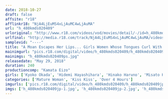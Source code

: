 ```yaml
---
date: 2018-10-27
draft: false
affsite: "r18"
afflinkr18: "NjA4LjEuMS4xLjAuMC4wLjAuMA"
url: "h_480kmds020409"
urloriginal: "http://www.r18.com/videos/vod/movies/detail/-/id=h_480kmds020409"
urlfinal: "http://media.r18.com/track/NjA4LjEuMS4xLjAuMC4wLjAuMA/videos/vod/movies/detail/-/id=h_480kmds020409"
samplevid: "----"
title: "A Moan Escapes Her Lips... Girls Women Whose Tongues Curl With Pleasure As They Are Fucked By The Other Man"
mainimgurl: "pics.r18.com/digital/video/h_480kmds020409/h_480kmds020409ps.jpg"
mainimgs: "h_480kmds020409ps.jpg"
releasedate: "May 29, 2018"
duration: 240
productioncomp: "Kamata Eizo"
girls: ['Kyoko Okada', 'Hidemi Hayashihara', 'Hinako Haruno', 'Misato Hirosawa']
categories: ['Mature Woman', 'Kiss Kiss', 'Over 4 Hours']
imgurls: ['pics.r18.com/digital/video/h_480kmds020409/h_480kmds020409jp-1.jpg', 'pics.r18.com/digital/video/h_480kmds020409/h_480kmds020409jp-2.jpg', 'pics.r18.com/digital/video/h_480kmds020409/h_480kmds020409jp-3.jpg', 'pics.r18.com/digital/video/h_480kmds020409/h_480kmds020409jp-4.jpg', 'pics.r18.com/digital/video/h_480kmds020409/h_480kmds020409jp-5.jpg', 'pics.r18.com/digital/video/h_480kmds020409/h_480kmds020409jp-6.jpg', 'pics.r18.com/digital/video/h_480kmds020409/h_480kmds020409jp-7.jpg', 'pics.r18.com/digital/video/h_480kmds020409/h_480kmds020409jp-8.jpg', 'pics.r18.com/digital/video/h_480kmds020409/h_480kmds020409jp-9.jpg', 'pics.r18.com/digital/video/h_480kmds020409/h_480kmds020409jp-10.jpg', 'pics.r18.com/digital/video/h_480kmds020409/h_480kmds020409jp-11.jpg', 'pics.r18.com/digital/video/h_480kmds020409/h_480kmds020409jp-12.jpg', 'pics.r18.com/digital/video/h_480kmds020409/h_480kmds020409jp-13.jpg', 'pics.r18.com/digital/video/h_480kmds020409/h_480kmds020409jp-14.jpg', 'pics.r18.com/digital/video/h_480kmds020409/h_480kmds020409jp-15.jpg', 'pics.r18.com/digital/video/h_480kmds020409/h_480kmds020409jp-16.jpg', 'pics.r18.com/digital/video/h_480kmds020409/h_480kmds020409jp-17.jpg', 'pics.r18.com/digital/video/h_480kmds020409/h_480kmds020409jp-18.jpg', 'pics.r18.com/digital/video/h_480kmds020409/h_480kmds020409jp-19.jpg', 'pics.r18.com/digital/video/h_480kmds020409/h_480kmds020409jp-20.jpg']
imgs: ['h_480kmds020409jp-1.jpg', 'h_480kmds020409jp-2.jpg', 'h_480kmds020409jp-3.jpg', 'h_480kmds020409jp-4.jpg', 'h_480kmds020409jp-5.jpg', 'h_480kmds020409jp-6.jpg', 'h_480kmds020409jp-7.jpg', 'h_480kmds020409jp-8.jpg', 'h_480kmds020409jp-9.jpg', 'h_480kmds020409jp-10.jpg', 'h_480kmds020409jp-11.jpg', 'h_480kmds020409jp-12.jpg', 'h_480kmds020409jp-13.jpg', 'h_480kmds020409jp-14.jpg', 'h_480kmds020409jp-15.jpg', 'h_480kmds020409jp-16.jpg', 'h_480kmds020409jp-17.jpg', 'h_480kmds020409jp-18.jpg', 'h_480kmds020409jp-19.jpg', 'h_480kmds020409jp-20.jpg']
---
```

